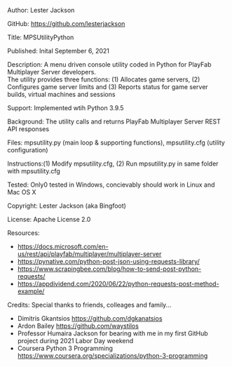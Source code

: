
Author:      Lester Jackson

GitHub:      https://github.com/lesterjackson

Title:       MPSUtilityPython

Published:   Inital September 6, 2021

Description: A menu driven console utility coded in Python for PlayFab Multiplayer Server developers.  
             The utility provides three functions: (1) Allocates game servers, (2) Configures game server limits
             and (3) Reports status for game server builds, virtual machines and sessions

Support:     Implemented wtih Python 3.9.5

Background:  The utility calls and returns PlayFab Multiplayer Server REST API responses

Files:       mpsutility.py (main loop & supporting functions), mpsutility.cfg (utility configuration)

Instructions:(1) Modify mpsutility.cfg, (2) Run mpsutility.py in same folder with mpsutility.cfg

Tested:      Only0 tested in Windows, concievably should work in Linux and Mac OS X

Copyright:   Lester Jackson (aka Bingfoot)

License:     Apache License 2.0

Resources:   

- https://docs.microsoft.com/en-us/rest/api/playfab/multiplayer/multiplayer-server
- https://pynative.com/python-post-json-using-requests-library/
- https://www.scrapingbee.com/blog/how-to-send-post-python-requests/
- https://appdividend.com/2020/06/22/python-requests-post-method-example/

Credits:     Special thanks to friends, colleages and family...

- Dimitris Gkantsios https://github.com/dgkanatsios
- Ardon Bailey https://github.com/waystilos
- Professor Humaira Jackson for bearing with me in my first GitHub project during 2021 Labor Day weekend
- Coursera Python 3 Programming https://www.coursera.org/specializations/python-3-programming
